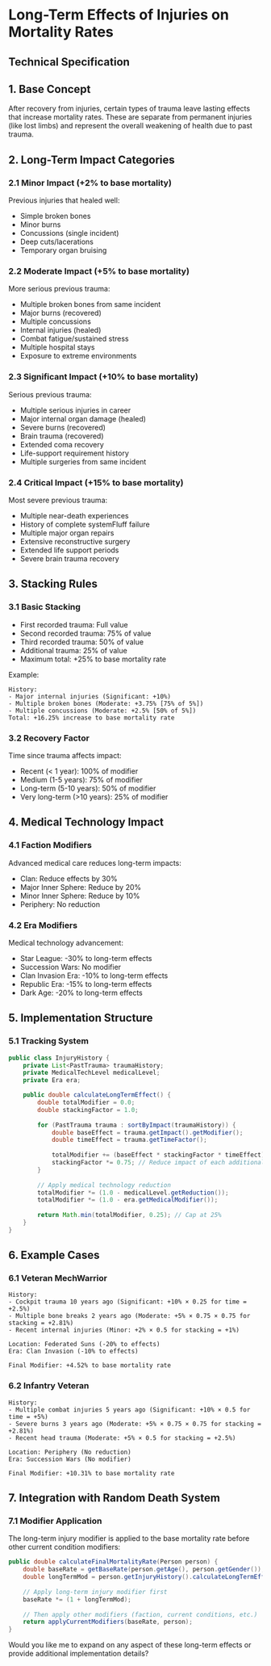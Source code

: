 # Long-Term Effects of Injuries on Mortality Rates
## Technical Specification

## 1. Base Concept
After recovery from injuries, certain types of trauma leave lasting effects that increase mortality rates. These are separate from permanent injuries (like lost limbs) and represent the overall weakening of health due to past trauma.

## 2. Long-Term Impact Categories

### 2.1 Minor Impact (+2% to base mortality)
Previous injuries that healed well:
- Simple broken bones
- Minor burns
- Concussions (single incident)
- Deep cuts/lacerations
- Temporary organ bruising

### 2.2 Moderate Impact (+5% to base mortality)
More serious previous trauma:
- Multiple broken bones from same incident
- Major burns (recovered)
- Multiple concussions
- Internal injuries (healed)
- Combat fatigue/sustained stress
- Multiple hospital stays
- Exposure to extreme environments

### 2.3 Significant Impact (+10% to base mortality)
Serious previous trauma:
- Multiple serious injuries in career
- Major internal organ damage (healed)
- Severe burns (recovered)
- Brain trauma (recovered)
- Extended coma recovery
- Life-support requirement history
- Multiple surgeries from same incident

### 2.4 Critical Impact (+15% to base mortality)
Most severe previous trauma:
- Multiple near-death experiences
- History of complete systemFluff failure
- Multiple major organ repairs
- Extensive reconstructive surgery
- Extended life support periods
- Severe brain trauma recovery

## 3. Stacking Rules

### 3.1 Basic Stacking
- First recorded trauma: Full value
- Second recorded trauma: 75% of value
- Third recorded trauma: 50% of value
- Additional trauma: 25% of value
- Maximum total: +25% to base mortality rate

Example:
```
History:
- Major internal injuries (Significant: +10%)
- Multiple broken bones (Moderate: +3.75% [75% of 5%])
- Multiple concussions (Moderate: +2.5% [50% of 5%])
Total: +16.25% increase to base mortality rate
```

### 3.2 Recovery Factor
Time since trauma affects impact:
- Recent (< 1 year): 100% of modifier
- Medium (1-5 years): 75% of modifier
- Long-term (5-10 years): 50% of modifier
- Very long-term (>10 years): 25% of modifier

## 4. Medical Technology Impact

### 4.1 Faction Modifiers
Advanced medical care reduces long-term impacts:
- Clan: Reduce effects by 30%
- Major Inner Sphere: Reduce by 20%
- Minor Inner Sphere: Reduce by 10%
- Periphery: No reduction

### 4.2 Era Modifiers
Medical technology advancement:
- Star League: -30% to long-term effects
- Succession Wars: No modifier
- Clan Invasion Era: -10% to long-term effects
- Republic Era: -15% to long-term effects
- Dark Age: -20% to long-term effects

## 5. Implementation Structure

### 5.1 Tracking System
```java
public class InjuryHistory {
    private List<PastTrauma> traumaHistory;
    private MedicalTechLevel medicalLevel;
    private Era era;

    public double calculateLongTermEffect() {
        double totalModifier = 0.0;
        double stackingFactor = 1.0;
        
        for (PastTrauma trauma : sortByImpact(traumaHistory)) {
            double baseEffect = trauma.getImpact().getModifier();
            double timeEffect = trauma.getTimeFactor();
            
            totalModifier += (baseEffect * stackingFactor * timeEffect);
            stackingFactor *= 0.75; // Reduce impact of each additional trauma
        }
        
        // Apply medical technology reduction
        totalModifier *= (1.0 - medicalLevel.getReduction());
        totalModifier *= (1.0 - era.getMedicalModifier());
        
        return Math.min(totalModifier, 0.25); // Cap at 25%
    }
}
```

## 6. Example Cases

### 6.1 Veteran MechWarrior
```
History:
- Cockpit trauma 10 years ago (Significant: +10% × 0.25 for time = +2.5%)
- Multiple bone breaks 2 years ago (Moderate: +5% × 0.75 × 0.75 for stacking = +2.81%)
- Recent internal injuries (Minor: +2% × 0.5 for stacking = +1%)

Location: Federated Suns (-20% to effects)
Era: Clan Invasion (-10% to effects)

Final Modifier: +4.52% to base mortality rate
```

### 6.2 Infantry Veteran
```
History:
- Multiple combat injuries 5 years ago (Significant: +10% × 0.5 for time = +5%)
- Severe burns 3 years ago (Moderate: +5% × 0.75 × 0.75 for stacking = +2.81%)
- Recent head trauma (Moderate: +5% × 0.5 for stacking = +2.5%)

Location: Periphery (No reduction)
Era: Succession Wars (No modifier)

Final Modifier: +10.31% to base mortality rate
```

## 7. Integration with Random Death System

### 7.1 Modifier Application
The long-term injury modifier is applied to the base mortality rate before other current condition modifiers:

```java
public double calculateFinalMortalityRate(Person person) {
    double baseRate = getBaseRate(person.getAge(), person.getGender());
    double longTermMod = person.getInjuryHistory().calculateLongTermEffect();
    
    // Apply long-term injury modifier first
    baseRate *= (1 + longTermMod);
    
    // Then apply other modifiers (faction, current conditions, etc.)
    return applyCurrentModifiers(baseRate, person);
}
```

Would you like me to expand on any aspect of these long-term effects or provide additional implementation details?
